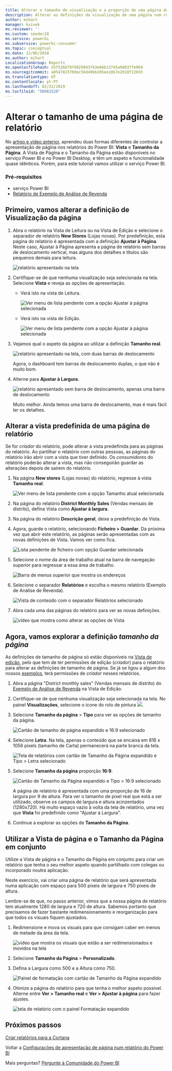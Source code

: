 ```yaml
---
title: Alterar o tamanho de visualização e a proporção de uma página de relatório
description: Alterar as definições de visualização de uma página num relatório do Power BI
author: mihart
manager: kvivek
ms.reviewer: ''
ms.custom: seodec18
ms.service: powerbi
ms.subservice: powerbi-consumer
ms.topic: conceptual
ms.date: 12/06/2018
ms.author: mihart
LocalizationGroup: Reports
ms.openlocfilehash: d3f526b79f6029943743e66b13745a9d037fe9b9
ms.sourcegitcommit: a054782370dec56d49bb205ee10b7e2018f22693
ms.translationtype: HT
ms.contentlocale: pt-PT
ms.lasthandoff: 02/22/2019
ms.locfileid: "56661520"
---
```

# <a name="change-the-size-of-a-report-page"></a>Alterar o tamanho de uma página de relatório
No [artigo e vídeo anterior](../power-bi-report-display-settings.md), aprendeu duas formas diferentes de controlar a apresentação de página nos relatórios do Power BI: **Vista** e **Tamanho da Página**. A Vista de Página e o Tamanho da Página estão disponíveis no serviço Power BI e no Power BI Desktop, e têm um aspeto e funcionalidade quase idênticos. Porém, para este tutorial vamos utilizar o serviço Power BI.

### <a name="prerequisites"></a>Pré-requisitos
- serviço Power BI   
- [Relatório de Exemplo de Análise de Revenda](../sample-retail-analysis.md)

## <a name="first-lets-change-the-page-view-setting"></a>Primeiro, vamos alterar a definição de Visualização da página

1. Abra o relatório na Vista de Leitura ou na Vista de Edição e selecione o separador de relatório **New Stores** (Lojas novas). Por predefinição, esta página do relatório é apresentada com a definição **Ajustar à Página**.  Neste caso, Ajustar à Página apresenta a página de relatório sem barras de deslocamento vertical, mas alguns dos detalhes e títulos são pequenos demais para leitura.

   ![relatório apresentado na tela](media/end-user-report-view/pbi_fit_to_page.png)
2. Certifique-se de que nenhuma visualização seja selecionada na tela. Selecione **Vista** e reveja as opções de apresentação.

   * Verá isto na vista de Leitura.

     ![Ver menu de lista pendente com a opção Ajustar à página selecionada](media/end-user-report-view/power-bi-page-view-menu-new.png)
   * Verá isto na vista de Edição.

     ![Ver menu de lista pendente com a opção Ajustar à página selecionada](media/end-user-report-view/power-bi-view-editing-view.png)

3. Vejamos qual o aspeto da página ao utilizar a definição **Tamanho real**.

   ![relatório apresentado na tela, com duas barras de deslocamento](media/end-user-report-view/power-bi-actal-size2.png)

   Agora, o dashboard tem barras de deslocamento duplas, o que não é muito bom.
4. Alterne para **Ajustar à Largura**.

   ![relatório apresentado sem barra de deslocamento, apenas uma barra de deslocamento](media/end-user-report-view/pbi_fit_to_width.png)

   Muito melhor. Ainda temos uma barra de deslocamento, mas é mais fácil ler os detalhes.

## <a name="change-the-default-view-for-a-report-page"></a>Alterar a vista predefinida de uma página de relatório
Se for *criador* do relatório, pode alterar a vista predefinida para as páginas do relatório. Ao partilhar o relatório com outras pessoas, as páginas do relatório irão abrir com a vista que tiver definido. Os *consumidores* do relatório poderão alterar a vista, mas não conseguirão guardar as alterações depois de saírem do relatório.

1. Na página **New stores** (Lojas novas) do relatório, regresse à vista **Tamanho real**.

   ![Ver menu de lista pendente com a opção Tamanho atual selecionada](media/end-user-report-view/power-bi-actual-size.png)

2. Na página do relatório **District Monthly Sales** (Vendas mensais de distrito), defina Vista como **Ajustar à largura**.

3. Na página do relatório **Descrição geral**, deixe a predefinição de Vista.

4. Agora, guarde o relatório, selecionando **Ficheiro > Guardar**. Da próxima vez que abrir este relatório, as páginas serão apresentadas com as novas definições de Vista. Vamos ver como fica.

   ![Lista pendente de ficheiro com opção Guardar selecionada](media/end-user-report-view/power-bi-save.png)
3. Selecione o nome da área de trabalho atual na barra de navegação superior para regressar a essa área de trabalho.  

   ![Barra de menus superior que mostra os endereços](media/end-user-report-view/power-bi-my-workspace.png)
4. Selecione o separador **Relatórios** e escolha o mesmo relatório (Exemplo de Análise de Revenda).

    ![Vista de conteúdo com o separador Relatórios selecionado](media/end-user-report-view/power-bi-new-report2.png)
5. Abra cada uma das páginas do relatório para ver as novas definições.

   ![vídeo que mostra como alterar as opções de Vista](media/end-user-report-view/power-bi-page-view.gif)

## <a name="now-lets-explore-the-page-size-setting"></a>Agora, vamos explorar a definição *tamanho da página*
As definições de tamanho de página só estão disponíveis na [Vista de edição](../service-interact-with-a-report-in-editing-view.md), pelo que tem de ter permissões de edição (*criador*) para o relatório para alterar as definições de tamanho de página. Se já se ligou a algum dos nossos [exemplos](../sample-datasets.md), terá permissões de *criador* nesses relatórios.

1. Abra a página "District monthly sales" (Vendas mensais de distrito) do [Exemplo de Análise de Revenda](../sample-retail-analysis.md) na Vista de Edição.
2. Certifique-se de que nenhuma visualização seja selecionada na tela.  No painel **Visualizações**, selecione o ícone do rolo de pintura ![](media/end-user-report-view/power-bi-paintroller.png).
3. Selecione **Tamanho da página** &gt; **Tipo** para ver as opções de tamanho da página.

   ![Cartão de tamanho de página expandido e 16:9 selecionado](media/end-user-report-view/power-bi-page-size-menu-new.png)
4. Selecione **Letra**.  Na tela, apenas o conteúdo que se encaixa em 816 x 1056 pixels (tamanho de Carta) permanecerá na parte branca da tela.

   ![Tela de relatórios com cartão de Tamanho da Página expandido e Tipo > Letra selecionado](media/end-user-report-view/power-bi-letter-new.png)
5. Selecione **Tamanho da página** proporção **16:9**.

   ![Cartão de Tamanho da Página expandido e Tipo > 16:9 selecionado](media/end-user-report-view/power-bi-16-to-9-new.png)

   A página de relatório é apresentada com uma proporção de 16 de largura por 9 de altura. Para ver o tamanho de pixel real que está a ser utilizado, observe os campos de largura e altura acinzentados (1280x720). Há muito espaço vazio à volta da tela de relatório, uma vez que **Vista** foi predefinido como "Ajustar à Largura".
7. Continue a explorar as opções de **Tamanho da Página**.

## <a name="use-page-view-and-page-size-together"></a>Utilizar a Vista de página e o Tamanho da Página em conjunto
Utilize a Vista de página e o Tamanho da Página em conjunto para criar um relatório que tenha o seu melhor aspeto quando partilhado com colegas ou incorporado noutra aplicação.

Neste exercício, vai criar uma página de relatório que será apresentada numa aplicação com espaço para 500 píxeis de largura e 750 píxeis de altura.

Lembre-se de que, no passo anterior, vimos que a nossa página de relatório tem atualmente 1280 de largura e 720 de altura. Sabemos portanto que precisamos de fazer bastante redimensionamento e reorganização para que todos os visuais fiquem ajustados.

1. Redimensione e mova os visuais para que consigam caber em menos de metade da área da tela.

    ![vídeo que mostra os visuais que estão a ser redimensionados e movidos na tela](media/end-user-report-view/power-bi-custom-view.gif)
2. Selecione **Tamanho da Página** &gt; **Personalizado**.
3. Defina a Largura como 500 e a Altura como 750.

    ![Painel de formatação com cartão de Tamanho da Página expandido](media/end-user-report-view/power-bi-custom-new.png)
4. Otimize a página do relatório para que tenha o melhor aspeto possível. Alterne entre **Ver > Tamanho real** e **Ver > Ajustar à página** para fazer ajustes.

    ![tela de relatório com o painel Formatação expandido](media/end-user-report-view/power-bi-final-new.png)

## <a name="next-steps"></a>Próximos passos
[Criar relatórios para a Cortana](../service-cortana-answer-cards.md)

Voltar a [Configurações de apresentação de página num relatório do Power BI](../power-bi-report-display-settings.md)

Mais perguntas? [Pergunte à Comunidade do Power BI](http://community.powerbi.com/)
